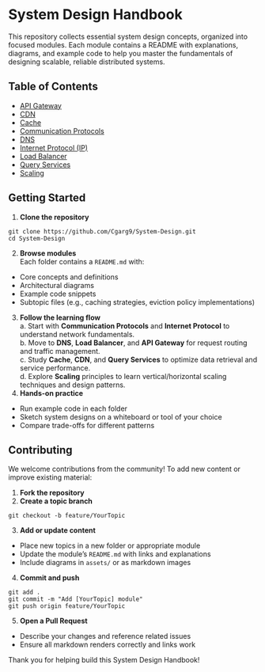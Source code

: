 # System Design Handbook

This repository collects essential system design concepts, organized into focused modules. Each module contains a README with explanations, diagrams, and example code to help you master the fundamentals of designing scalable, reliable distributed systems.

## Table of Contents

- [API Gateway](https://github.com/Cgarg9/System-Design/tree/main/API%20Gateway)  
- [CDN](https://github.com/Cgarg9/System-Design/tree/main/CDN)  
- [Cache](https://github.com/Cgarg9/System-Design/tree/main/Cache)  
- [Communication Protocols](https://github.com/Cgarg9/System-Design/tree/main/Communication%20Protocols)  
- [DNS](https://github.com/Cgarg9/System-Design/tree/main/DNS)  
- [Internet Protocol (IP)](https://github.com/Cgarg9/System-Design/tree/main/Internet%20Protocol)  
- [Load Balancer](https://github.com/Cgarg9/System-Design/tree/main/Load%20Balancer)  
- [Query Services](https://github.com/Cgarg9/System-Design/tree/main/Query%20Services)  
- [Scaling](https://github.com/Cgarg9/System-Design/tree/main/Scaling)  

## Getting Started

1. **Clone the repository**  
```
git clone https://github.com/Cgarg9/System-Design.git
cd System-Design
```
2. **Browse modules**  
Each folder contains a `README.md` with:
- Core concepts and definitions  
- Architectural diagrams  
- Example code snippets  
- Subtopic files (e.g., caching strategies, eviction policy implementations)  
3. **Follow the learning flow**  
a. Start with **Communication Protocols** and **Internet Protocol** to understand network fundamentals.  
b. Move to **DNS**, **Load Balancer**, and **API Gateway** for request routing and traffic management.  
c. Study **Cache**, **CDN**, and **Query Services** to optimize data retrieval and service performance.  
d. Explore **Scaling** principles to learn vertical/horizontal scaling techniques and design patterns.  
4. **Hands-on practice**  
- Run example code in each folder  
- Sketch system designs on a whiteboard or tool of your choice  
- Compare trade-offs for different patterns

## Contributing

We welcome contributions from the community! To add new content or improve existing material:

1. **Fork the repository**  
2. **Create a topic branch**  
```
git checkout -b feature/YourTopic
```
3. **Add or update content**  
- Place new topics in a new folder or appropriate module  
- Update the module’s `README.md` with links and explanations  
- Include diagrams in `assets/` or as markdown images  
4. **Commit and push**  
```
git add .
git commit -m "Add [YourTopic] module"
git push origin feature/YourTopic
```
5. **Open a Pull Request**  
- Describe your changes and reference related issues  
- Ensure all markdown renders correctly and links work  

Thank you for helping build this System Design Handbook!
